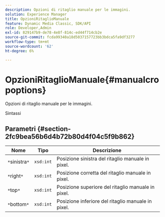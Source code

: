 ```yaml
---
description: Opzioni di ritaglio manuale per le immagini.
solution: Experience Manager
title: OpzioniRitaglioManuale
feature: Dynamic Media Classic, SDK/API
role: Developer,Admin
exl-id: 829147b9-de78-4e8f-814c-ed44f714cb2e
source-git-commit: fcda99340a18d5037157723bb3bdca5fa9df3277
workflow-type: tm+mt
source-wordcount: '62'
ht-degree: 6%

---
```


# OpzioniRitaglioManuale{#manualcropoptions}

Opzioni di ritaglio manuale per le immagini.

Sintassi

## Parametri {#section-2fc9bea56b6d4b72b80d4f04c5f9b862}

| Nome | Tipo | Descrizione |
|---|---|---|
| `*`sinistra`*` | `xsd:int` | Posizione sinistra del ritaglio manuale in pixel. |
| `*`right`*` | `xsd:int` | Posizione corretta del ritaglio manuale in pixel. |
| `*`top`*` | `xsd:int` | Posizione superiore del ritaglio manuale in pixel. |
| `*`bottom`*` | `xsd:int` | Posizione inferiore del ritaglio manuale in pixel. |
